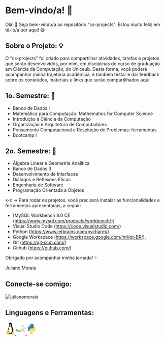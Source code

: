 # Bem-vindo/a! 🎉
Olá! 👋 Seja bem-vindo/a ao repositório "cs-projects". Estou muito feliz em tê-lo/a por aqui! 😄

## Sobre o Projeto: 💡
O "cs-projects" foi criado para compartilhar atividades, tarefas e projetos que serão desenvolvidos, por mim, em disciplinas do curso de graduação em Ciência da Computação, do Uniceub. 
Desta forma, você poderá acompanhar minha trajetória acadêmcia, e também testar e dar feedback sobre os conteúdos, materiais e links que serão compartilhados aqui.

## 1o. Semestre: 🚀
- Banco de Dados I
- Matemática para Computação: Mathematics for Computer Science  
- Introdução à Ciência da Computação 
- Organização e Arquitetura de Computadores
- Pensamento Computacional e Resolução de Problemas: ferramentas 
- Bootcamp I

## 2o. Semestre: 🚀
- Álgebra Linear e Geometria Analítica	
- Banco de Dados II	
- Desenvolvimento de Interfaces	
- Diálogos e Reflexões Éticas
- Engenharia de Software
- Programação Orientada a Objetos	

x-x -> Para rodar os projetos, você precisará instalar as funcionalidades e ferramentas apresentadas, a seguir:
- [MySQL Workbench 8.0 CE (https://www.mysql.com/products/workbench/)]
- Visual Studio Code (https://code.visualstudio.com/) 
- Python (https://www.jetbrains.com/pycharm/)
- Google Workspace (https://workspace.google.com/intl/pt-BR/),
- Git (https://git-scm.com/)
- Github (https://github.com/)

Obrigado por acompanhar minha jornada! ✨

Juliano Morais 

<h2 align="left">Conecte-se comigo:</h2>
<p align="left">
<a href="https://linkedin.com/in/julianomorais" target="blank"><img align="center" src="https://raw.githubusercontent.com/rahuldkjain/github-profile-readme-generator/master/src/images/icons/Social/linked-in-alt.svg" alt="julianomorais" height="30" width="20" /></a>
</p>

<h2 align="left">Linguagens e Ferramentas:</h2>
<p align="left"> <a href="https://www.linux.org/" target="_blank" rel="noreferrer"> <img src="https://raw.githubusercontent.com/devicons/devicon/master/icons/linux/linux-original.svg" alt="linux" width="30" height="40"/> </a> <a href="https://www.mysql.com/" target="_blank" rel="noreferrer"> <img src="https://raw.githubusercontent.com/devicons/devicon/master/icons/mysql/mysql-original-wordmark.svg" alt="mysql" width="30" height="40"/> </a> <a href="https://www.python.org" target="_blank" rel="noreferrer"> <img src="https://raw.githubusercontent.com/devicons/devicon/master/icons/python/python-original.svg" alt="python" width="30" height="40"/> </a> </p>
